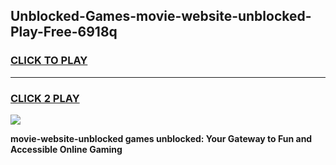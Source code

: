 
## Unblocked-Games-movie-website-unblocked-Play-Free-6918q
<h3>
<a href="https://premium76.site?title=movie-website-unblocked&ref=18A1">CLICK TO PLAY</a></h3>
<hr>

<h3>
<a href="https://premium76.site?title=movie-website-unblocked&ref=18A1">CLICK 2 PLAY</a>
  
</h3>

<a href="https://premium76.site?title=movie-website-unblocked&ref=18A1"><img src="https://clearcache.store/games.png"></a>


**movie-website-unblocked games unblocked: Your Gateway to Fun and Accessible Online Gaming**
